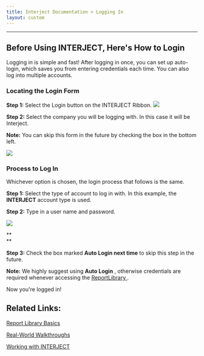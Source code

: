 ```yaml
---
title: Interject Documentation > Logging In
layout: custom
---
```

* * *

  

##  Before Using INTERJECT, Here's How to Login

Logging in is simple and fast! After logging in once, you can set up auto-
login, which saves you from entering credentials each time. You can also log
into multiple accounts.

###  Locating the Login Form

**Step 1:** Select the Login button on the INTERJECT Ribbon.
![](attachments/63275074/128294079.png)

  

  

**Step 2:** Select the company you will be logging with. In this case it will
be Interject.

**Note:** You can skip this form in the future by checking the box in the
bottom left.

![](attachments/63275074/128375166.png?width=490)

###  Process to Log In

Whichever option is chosen, the login process that follows is the same.

**Step 1:** Select the type of account to log in with. In this example, the
**INTERJECT** account type is used.

**Step 2:** Type in a user name and password.

![](attachments/63275074/128324245.png)

**  
**

**Step 3:** Check the box marked **Auto Login next time** to skip this step in
the future.

**Note:** We highly suggest using **Auto Login** , otherwise credentials are
required whenever accessing the [ ReportLibrary
](https://interject.atlassian.net/wiki/display/ID/Report+Library+Basics) .

Now you're logged in!

  

##  Related Links:

[ Report Library Basics ](/wAbout/Report-Library-Basics_61702517.html)

[ Real-World Walkthroughs ](/wAbout/Real-World-Walkthroughs_128091006.html)

[ Working with INTERJECT ](/wAbout/Working-with-INTERJECT_61702912.html)

  

  

